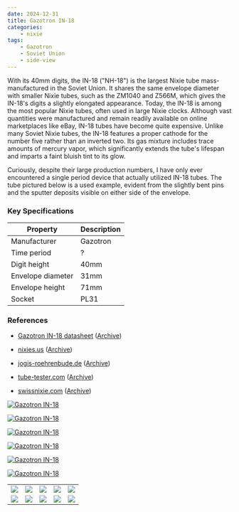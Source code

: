 ```yaml
---
date: 2024-12-31
title: Gazotron IN-18
categories:
    - nixie
tags:
    - Gazotron
    - Soviet Union
    - side-view
---
```


With its 40mm digits, the IN-18 ("NH-18") is the largest Nixie tube mass-manufactured in the Soviet Union. It shares the same envelope diameter with smaller Nixie tubes, such as the ZM1040 and Z566M, which gives the IN-18's digits a slightly elongated appearance. Today, the IN-18 is among the most popular Nixie tubes, often used in large Nixie clocks. Although vast quantities were manufactured and remain readily available on online marketplaces like eBay, IN-18 tubes have become quite expensive. Unlike many Soviet Nixie tubes, the IN-18 features a proper cathode for the number five rather than an inverted two. Its gas mixture includes trace amounts of mercury vapor, which significantly extends the tube's lifespan and imparts a faint bluish tint to its glow.

Curiously, despite their large production numbers, I have only ever encountered a single period device that actually utilized IN-18 tubes. The tube pictured below is a used example, evident from the slightly bent pins and the sputter deposits visible on either side of the envelope.

### Key Specifications

| Property          | Description |
|-------------------|-------------|
| Manufacturer      | Gazotron    |
| Time period       | ?           |
| Digit height      | 40mm        |
| Envelope diameter | 31mm        |
| Envelope height   | 71mm        |
| Socket            | PL31        |

### References

- [Gazotron IN-18 datasheet](https://www.tube-tester.com/sites/nixie/dat_arch/IN-18_04.pdf) ([Archive](https://web.archive.org/web/20240727103051/http://tube-tester.com/sites/nixie/dat_arch/IN-18_04.pdf))

- [nixies.us](https://www.nixies.us/bwg_gallery/in-18/) ([Archive](https://web.archive.org/web/20240812135515/https://www.nixies.us/bwg_gallery/in-18/))

- [jogis-roehrenbude.de](https://www.jogis-roehrenbude.de/Roehren-Geschichtliches/Nixie/IN18.htm) ([Archive](https://web.archive.org/web/20240421201516/https://www.jogis-roehrenbude.de/Roehren-Geschichtliches/Nixie/IN18.htm))

- [tube-tester.com](https://www.tube-tester.com/sites/nixie/data/in18.htm) ([Archive](https://web.archive.org/web/20240905150502/https://www.tube-tester.com/sites/nixie/data/in18.htm))

- [swissnixie.com](https://www.swissnixie.com/tubes/IN18/) ([Archive](https://web.archive.org/web/20240424051838/https://www.swissnixie.com/tubes/IN18/))

[![Gazotron IN-18](assets/1.jpg)](assets/1.jpg)

[![Gazotron IN-18](assets/2.jpg)](assets/2.jpg)

[![Gazotron IN-18](assets/3.jpg)](assets/3.jpg)

[![Gazotron IN-18](assets/4.jpg)](assets/4.jpg)

[![Gazotron IN-18](assets/5.jpg)](assets/5.jpg)

[![Gazotron IN-18](assets/6.jpg)](assets/6.jpg)

<table>
    <tr>
        <td>
            <a href="assets/7.jpg">
                <img src="assets/7.jpg">
            </a>
        </td>
        <td>
            <a href="assets/8.jpg">
                <img src="assets/8.jpg">
            </a>
        </td>
        <td>
            <a href="assets/9.jpg">
                <img src="assets/9.jpg">
            </a>
        </td>
         <td>
            <a href="assets/10.jpg">
                <img src="assets/10.jpg">
            </a>
        </td>
        <td>
            <a href="assets/11.jpg">
                <img src="assets/11.jpg">
            </a>
        </td>
    </tr>
    <tr>
        <td>
            <a href="assets/12.jpg">
                <img src="assets/12.jpg">
            </a>
        </td>
        <td>
            <a href="assets/13.jpg">
                <img src="assets/13.jpg">
            </a>
        </td>
        <td>
            <a href="assets/14.jpg">
                <img src="assets/14.jpg">
            </a>
        </td>
         <td>
            <a href="assets/15.jpg">
                <img src="assets/15.jpg">
            </a>
        </td>
        <td>
            <a href="assets/16.jpg">
                <img src="assets/16.jpg">
            </a>
        </td>
    </tr>
</table>